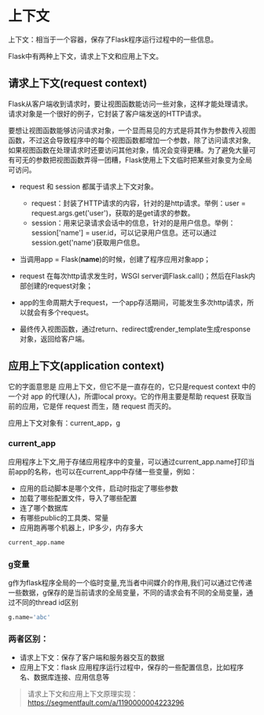 # 上下文

上下文：相当于一个容器，保存了Flask程序运行过程中的一些信息。

Flask中有两种上下文，请求上下文和应用上下文。

## 请求上下文(request context)

Flask从客户端收到请求时，要让视图函数能访问一些对象，这样才能处理请求。请求对象是一个很好的例子，它封装了客户端发送的HTTP请求。

要想让视图函数能够访问请求对象，一个显而易见的方式是将其作为参数传入视图函数，不过这会导致程序中的每个视图函数都增加一个参数，除了访问请求对象,如果视图函数在处理请求时还要访问其他对象，情况会变得更糟。为了避免大量可有可无的参数把视图函数弄得一团糟，Flask使用上下文临时把某些对象变为全局可访问。

- request 和 session 都属于请求上下文对象。
	- request：封装了HTTP请求的内容，针对的是http请求。举例：user = request.args.get('user')，获取的是get请求的参数。
	- session：用来记录请求会话中的信息，针对的是用户信息。举例：session['name'] = user.id，可以记录用户信息。还可以通过session.get('name')获取用户信息。



- 当调用app = Flask(__name__)的时候，创建了程序应用对象app；
- request 在每次http请求发生时，WSGI server调Flask.call()；然后在Flask内部创建的request对象；
- app的生命周期大于request，一个app存活期间，可能发生多次http请求，所以就会有多个request。
- 最终传入视图函数，通过return、redirect或render_template生成response对象，返回给客户端。
	
## 应用上下文(application context)
它的字面意思是 应用上下文，但它不是一直存在的，它只是request context 中的一个对 app 的代理(人)，所谓local proxy。它的作用主要是帮助 request 获取当前的应用，它是伴 request 而生，随 request 而灭的。

应用上下文对象有：current_app，g

### current_app

应用程序上下文,用于存储应用程序中的变量，可以通过current_app.name打印当前app的名称，也可以在current_app中存储一些变量，例如：
- 应用的启动脚本是哪个文件，启动时指定了哪些参数
- 加载了哪些配置文件，导入了哪些配置
- 连了哪个数据库
- 有哪些public的工具类、常量
- 应用跑再哪个机器上，IP多少，内存多大

```python
current_app.name
```
### g变量
g作为flask程序全局的一个临时变量,充当者中间媒介的作用,我们可以通过它传递一些数据，g保存的是当前请求的全局变量，不同的请求会有不同的全局变量，通过不同的thread id区别

```python
g.name='abc'
```


### 两者区别：

- 请求上下文：保存了客户端和服务器交互的数据
- 应用上下文：flask 应用程序运行过程中，保存的一些配置信息，比如程序名、数据库连接、应用信息等

> 请求上下文和应用上下文原理实现：https://segmentfault.com/a/1190000004223296
